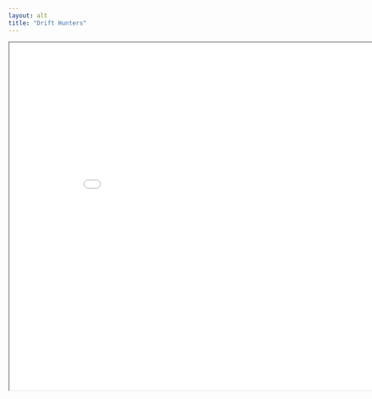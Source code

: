 ```yaml
---
layout: alt
title: "Drift Hunters"
---
```

<iframe src="src/" width="900" height="700" allowfullscreen>

 

